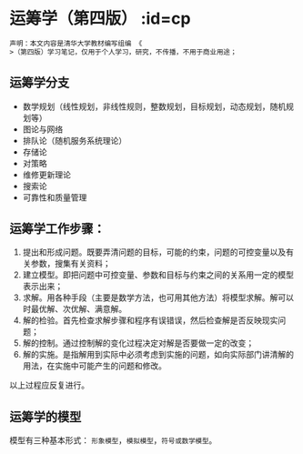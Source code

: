 # 运筹学（第四版） :id=cp

```html
声明：本文内容是清华大学教材编写组编 《
>（第四版）学习笔记，仅用于个人学习，研究，不传播，不用于商业用途；
```

## 运筹学分支

- 数学规划（线性规划，非线性规则，整数规划，目标规划，动态规划，随机规划等）
- 图论与网络
- 排队论（随机服务系统理论）
- 存储论
- 对策略
- 维修更新理论
- 搜索论
- 可靠性和质量管理


## 运筹学工作步骤：

1. 提出和形成问题。既要弄清问题的目标，可能的约束，问题的可控变量以及有关参数，搜集有关资料；
2. 建立模型。即把问题中可控变量、参数和目标与约束之间的关系用一定的模型表示出来；
3. 求解。用各种手段（主要是数学方法，也可用其他方法）将模型求解。解可以时最优解、次优解、满意解。
4. 解的检验。首先检查求解步骤和程序有误错误，然后检查解是否反映现实问题；
5. 解的控制。通过控制解的变化过程决定对解是否要做一定的改变；
6. 解的实施。是指解用到实际中必须考虑到实施的问题，如向实际部门讲清解的用法，在实施中可能产生的问题和修改。
   

以上过程应反复进行。

## 运筹学的模型

模型有三种基本形式： `形象模型`，`模拟模型`，`符号或数学模型`。
